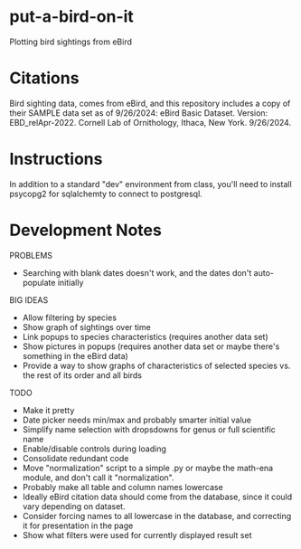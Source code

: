 # put-a-bird-on-it
Plotting bird sightings from eBird

# Citations
Bird sighting data, comes from eBird, and this repository includes a copy of their SAMPLE data set as of 9/26/2024:
eBird Basic Dataset. Version: EBD_relApr-2022. Cornell Lab of Ornithology, Ithaca, New York. 9/26/2024.

# Instructions

In addition to a standard "dev" environment from class, you'll need to install psycopg2 for sqlalchemty to connect to postgresql.

# Development Notes

PROBLEMS
* Searching with blank dates doesn't work, and the dates don't auto-populate initially

BIG IDEAS
* Allow filtering by species
* Show graph of sightings over time
* Link popups to species characteristics (requires another data set)
* Show pictures in popups (requires another data set or maybe there's something in the eBird data)
* Provide a way to show graphs of characteristics of selected species vs. the rest of its order and all birds

TODO
* Make it pretty
* Date picker needs min/max and probably smarter initial value
* Simplify name selection with dropsdowns for genus or full scientific name
* Enable/disable controls during loading
* Consolidate redundant code
* Move "normalization" script to a simple .py or maybe the math-ena module, and don't call it "normalization".
* Probably make all table and column names lowercase
* Ideally eBird citation data should come from the database, since it could vary depending on dataset.
* Consider forcing names to all lowercase in the database, and correcting it for presentation in the page
* Show what filters were used for currently displayed result set